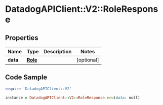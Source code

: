 # DatadogAPIClient::V2::RoleResponse

## Properties

Name | Type | Description | Notes
------------ | ------------- | ------------- | -------------
**data** | [**Role**](Role.md) |  | [optional] 

## Code Sample

```ruby
require 'DatadogAPIClient::V2'

instance = DatadogAPIClient::V2::RoleResponse.new(data: null)
```


